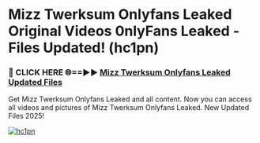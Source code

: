 # Mizz Twerksum Onlyfans Leaked Original Videos 0nlyFans Leaked - Files Updated! (hc1pn)

<h3>🔴 CLICK HERE 🌐==►► <a href="https://tinyurl.com/2wckxsce" rel="nofollow">Mizz Twerksum Onlyfans Leaked Updated Files</a></h3>

Get Mizz Twerksum Onlyfans Leaked and all content. Now you can access all videos and pictures of Mizz Twerksum Onlyfans Leaked. New Updated Files 2025!

[![hc1pn](https://i.imgur.com/AFduVYN.gif)](https://tinyurl.com/2wckxsce)
